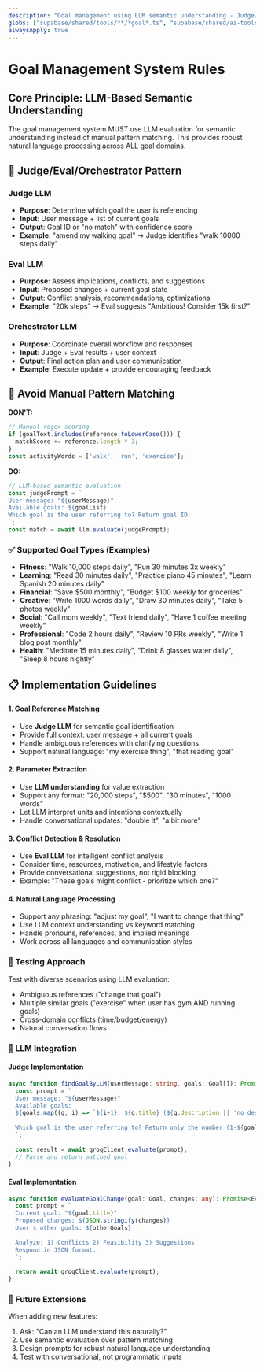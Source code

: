 ```yaml
---
description: "Goal management using LLM semantic understanding - Judge/Eval/Orchestrator pattern"
globs: ["supabase/shared/tools/**/*goal*.ts", "supabase/shared/ai-tools/**/*"]
alwaysApply: true
---
```


# Goal Management System Rules

## Core Principle: LLM-Based Semantic Understanding

The goal management system MUST use LLM evaluation for semantic understanding instead of manual pattern matching. This provides robust natural language processing across ALL goal domains.

## 🧠 Judge/Eval/Orchestrator Pattern

### Judge LLM
- **Purpose**: Determine which goal the user is referencing
- **Input**: User message + list of current goals
- **Output**: Goal ID or "no match" with confidence score
- **Example**: "amend my walking goal" → Judge identifies "walk 10000 steps daily"

### Eval LLM  
- **Purpose**: Assess implications, conflicts, and suggestions
- **Input**: Proposed changes + current goal state
- **Output**: Conflict analysis, recommendations, optimizations
- **Example**: "20k steps" → Eval suggests "Ambitious! Consider 15k first?"

### Orchestrator LLM
- **Purpose**: Coordinate overall workflow and responses
- **Input**: Judge + Eval results + user context
- **Output**: Final action plan and user communication
- **Example**: Execute update + provide encouraging feedback

## 🚫 Avoid Manual Pattern Matching

**DON'T:**
```typescript
// Manual regex scoring
if (goalText.includes(reference.toLowerCase())) {
  matchScore += reference.length * 3;
}
const activityWords = ['walk', 'run', 'exercise'];
```

**DO:**
```typescript
// LLM-based semantic evaluation
const judgePrompt = `
User message: "${userMessage}"
Available goals: ${goalList}
Which goal is the user referring to? Return goal ID.
`;
const match = await llm.evaluate(judgePrompt);
```

### ✅ Supported Goal Types (Examples)
- **Fitness**: "Walk 10,000 steps daily", "Run 30 minutes 3x weekly"
- **Learning**: "Read 30 minutes daily", "Practice piano 45 minutes", "Learn Spanish 20 minutes daily"
- **Financial**: "Save $500 monthly", "Budget $100 weekly for groceries"
- **Creative**: "Write 1000 words daily", "Draw 30 minutes daily", "Take 5 photos weekly"
- **Social**: "Call mom weekly", "Text friend daily", "Have 1 coffee meeting weekly"
- **Professional**: "Code 2 hours daily", "Review 10 PRs weekly", "Write 1 blog post monthly"
- **Health**: "Meditate 15 minutes daily", "Drink 8 glasses water daily", "Sleep 8 hours nightly"

## 📋 Implementation Guidelines

#### 1. Goal Reference Matching
- Use **Judge LLM** for semantic goal identification
- Provide full context: user message + all current goals
- Handle ambiguous references with clarifying questions
- Support natural language: "my exercise thing", "that reading goal"

#### 2. Parameter Extraction
- Use **LLM understanding** for value extraction
- Support any format: "20,000 steps", "$500", "30 minutes", "1000 words"
- Let LLM interpret units and intentions contextually
- Handle conversational updates: "double it", "a bit more"

#### 3. Conflict Detection & Resolution
- Use **Eval LLM** for intelligent conflict analysis
- Consider time, resources, motivation, and lifestyle factors
- Provide conversational suggestions, not rigid blocking
- Example: "These goals might conflict - prioritize which one?"

#### 4. Natural Language Processing
- Support any phrasing: "adjust my goal", "I want to change that thing"
- Use LLM context understanding vs keyword matching
- Handle pronouns, references, and implied meanings
- Work across all languages and communication styles

### 🧪 Testing Approach

Test with diverse scenarios using LLM evaluation:
- Ambiguous references ("change that goal")
- Multiple similar goals ("exercise" when user has gym AND running goals)
- Cross-domain conflicts (time/budget/energy)
- Natural conversation flows

### 🚀 LLM Integration

#### Judge Implementation
```typescript
async function findGoalByLLM(userMessage: string, goals: Goal[]): Promise<Goal | null> {
  const prompt = `
  User message: "${userMessage}"
  Available goals:
  ${goals.map((g, i) => `${i+1}. ${g.title} (${g.description || 'no description'})`).join('\n')}
  
  Which goal is the user referring to? Return only the number (1-${goals.length}) or "none".
  `;
  
  const result = await groqClient.evaluate(prompt);
  // Parse and return matched goal
}
```

#### Eval Implementation  
```typescript
async function evaluateGoalChange(goal: Goal, changes: any): Promise<EvalResult> {
  const prompt = `
  Current goal: "${goal.title}"
  Proposed changes: ${JSON.stringify(changes)}
  User's other goals: ${otherGoals}
  
  Analyze: 1) Conflicts 2) Feasibility 3) Suggestions
  Respond in JSON format.
  `;
  
  return await groqClient.evaluate(prompt);
}
```

### 🎯 Future Extensions

When adding new features:
1. Ask: "Can an LLM understand this naturally?"
2. Use semantic evaluation over pattern matching
3. Design prompts for robust natural language understanding
4. Test with conversational, not programmatic inputs 